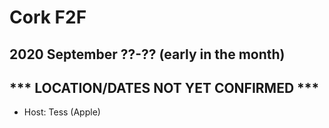# Cork F2F
## 2020 September ??-?? (early in the month)
## *** LOCATION/DATES NOT YET CONFIRMED ***

* Host: Tess (Apple)
